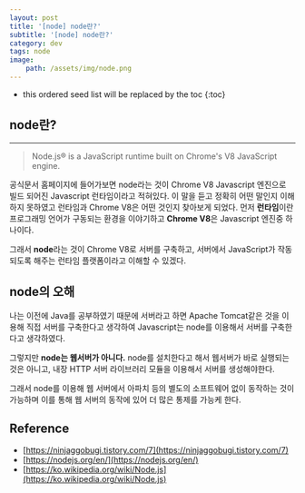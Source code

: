 ```yaml
---
layout: post
title: '[node] node란?'
subtitle: '[node] node란?'
category: dev
tags: node
image: 
    path: /assets/img/node.png
---
```


<!-- more -->

* this ordered seed list will be replaced by the toc 
{:toc}

## node란?
---
> Node.js® is a JavaScript runtime built on Chrome's V8 JavaScript engine. 

공식문서 홈페이지에 들어가보면 node라는 것이 Chrome V8 Javascript 엔진으로 빌드 되어진 Javascript 런타임이라고 적혀있다. 이 말을 듣고 정확히 어떤 말인지 이해하지 못하였고 런타임과 Chrome V8은 어떤 것인지 찾아보게 되었다. 먼저 **런타임**이란 프로그래밍 언어가 구동되는 환경을 이야기하고 **Chrome V8**은 Javascript 엔진중 하나이다.  

그래서 **node**라는 것이 Chrome V8로 서버를 구축하고, 서버에서 JavaScript가 작동되도록 해주는 런타임 플랫폼이라고 이해할 수 있겠다.

## node의 오해
나는 이전에 Java를 공부하였기 때문에 서버라고 하면 Apache Tomcat같은 것을 이용해 직접 서버를 구축한다고 생각하여 Javascript는 node를 이용해서 서버를 구축한다고 생각하였다.

그렇지만 **node는 웹서버가 아니다.** node를 설치한다고 해서 웹서버가 바로 실행되는 것은 아니고, 내장 HTTP 서버 라이브러리 모듈을 이용해서 서버를 생성해야한다.  

그래서 node를 이용해 웹 서버에서 아파치 등의 별도의 소프트웨어 없이 동작하는 것이 가능하며 이를 통해 웹 서버의 동작에 있어 더 많은 통제를 가능케 한다.


## Reference
  - [https://ninjaggobugi.tistory.com/7](https://ninjaggobugi.tistory.com/7)
  - [https://nodejs.org/en/](https://nodejs.org/en/)
  - [https://ko.wikipedia.org/wiki/Node.js](https://ko.wikipedia.org/wiki/Node.js)